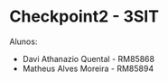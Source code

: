 # Checkpoint2 - 3SIT

Alunos: 
- Davi Athanazio Quental - RM85868
- Matheus Alves Moreira - RM85894
